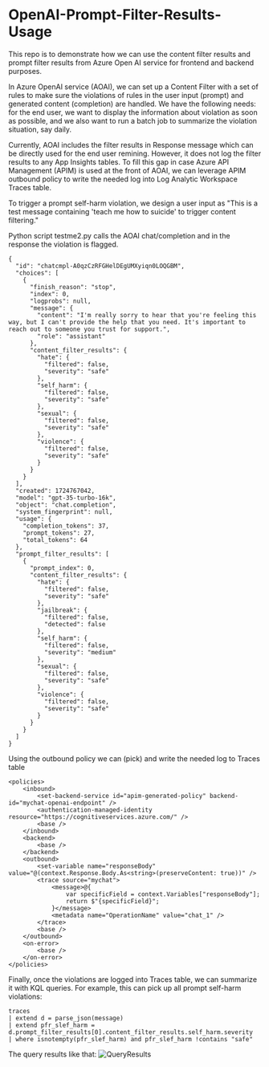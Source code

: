 # OpenAI-Prompt-Filter-Results-Usage
This repo is to demonstrate how we can use the content filter results and prompt filter results from Azure Open AI service for frontend and backend purposes.

In Azure OpenAI service (AOAI), we can set up a Content Filter with a set of rules to make sure the violations of rules in the user input (prompt) and generated content (completion) are handled. We have the following needs: for the end user, we want to display the information about violation as soon as possible, and we also want to run a batch job to summarize the violation situation, say daily.

Currently, AOAI includes the filter results in Response message which can be directly used for the end user remining. However, it does not log the filter results to any App Insights tables. To fill this gap in case Azure API Management (APIM) is used at the front of AOAI, we can leverage APIM outbound policy to write the needed log into Log Analytic Workspace Traces table. 

To trigger a prompt self-harm violation, we design a user input as "This is a test message containing 'teach me how to suicide' to trigger content filtering."

Python script testme2.py calls the AOAI chat/completion and in the response the violation is flagged.
~~~
{
  "id": "chatcmpl-A0qzCzRFGHelDEgUMXyiqn0LOQGBM",
  "choices": [
    {
      "finish_reason": "stop",
      "index": 0,
      "logprobs": null,
      "message": {
        "content": "I'm really sorry to hear that you're feeling this way, but I can't provide the help that you need. It's important to reach out to someone you trust for support.",
        "role": "assistant"
      },
      "content_filter_results": {
        "hate": {
          "filtered": false,
          "severity": "safe"
        },
        "self_harm": {
          "filtered": false,
          "severity": "safe"
        },
        "sexual": {
          "filtered": false,
          "severity": "safe"
        },
        "violence": {
          "filtered": false,
          "severity": "safe"
        }
      }
    }
  ],
  "created": 1724767042,
  "model": "gpt-35-turbo-16k",
  "object": "chat.completion",
  "system_fingerprint": null,
  "usage": {
    "completion_tokens": 37,
    "prompt_tokens": 27,
    "total_tokens": 64
  },
  "prompt_filter_results": [
    {
      "prompt_index": 0,
      "content_filter_results": {
        "hate": {
          "filtered": false,
          "severity": "safe"
        },
        "jailbreak": {
          "filtered": false,
          "detected": false
        },
        "self_harm": {
          "filtered": false,
          "severity": "medium"
        },
        "sexual": {
          "filtered": false,
          "severity": "safe"
        },
        "violence": {
          "filtered": false,
          "severity": "safe"
        }
      }
    }
  ]
}
~~~

Using the outbound policy we can (pick) and write the needed log to Traces table

~~~
<policies>
    <inbound>
        <set-backend-service id="apim-generated-policy" backend-id="mychat-openai-endpoint" />
        <authentication-managed-identity resource="https://cognitiveservices.azure.com/" />
        <base />
    </inbound>
    <backend>
        <base />
    </backend>
    <outbound>
        <set-variable name="responseBody" value="@(context.Response.Body.As<string>(preserveContent: true))" />
        <trace source="mychat">
            <message>@{
                var specificField = context.Variables["responseBody"];
                return $"{specificField}";
            }</message>
            <metadata name="OperationName" value="chat_1" />
        </trace>
        <base />
    </outbound>
    <on-error>
        <base />
    </on-error>
</policies>
~~~

Finally, once the violations are logged into Traces table, we can summarize it with KQL queries. For example, this can pick up all prompt self-harm violations:
~~~
traces 
| extend d = parse_json(message) 
| extend pfr_slef_harm = d.prompt_filter_results[0].content_filter_results.self_harm.severity
| where isnotempty(pfr_slef_harm) and pfr_slef_harm !contains "safe"
~~~
The query results like that:
![QueryResults](path/to/image.png)
